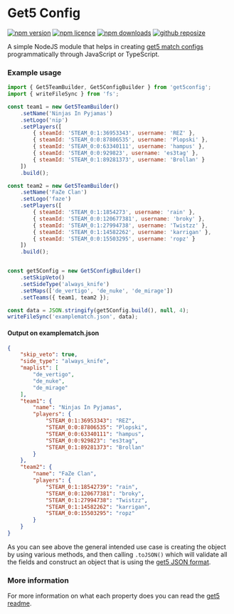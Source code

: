 # Get5 Config

<a href="https://www.npmjs.com/package/get5config"><img src="https://img.shields.io/npm/v/get5config.svg?maxAge=3600" alt="npm version" /></a>
<a href="https://www.npmjs.com/package/get5config"><img src="https://img.shields.io/npm/l/get5config.svg?maxAge=3600" alt="npm licence" /></a>
<a href="https://www.npmjs.com/package/get5config"><img src="https://img.shields.io/npm/dt/get5config.svg?maxAge=3600" alt="npm downloads" /></a>
<a href="https://github.com/GekasD/get5config"><img src="https://img.shields.io/github/repo-size/GekasD/get5config.svg?maxAge=3600" alt="github reposize" /></a>

A simple NodeJS module that helps in creating [get5 match configs](https://github.com/splewis/get5#match-schema) programmatically through JavaScript or TypeScript.

### Example usage

```js
import { Get5TeamBuilder, Get5ConfigBuilder } from 'get5config';
import { writeFileSync } from 'fs';

const team1 = new Get5TeamBuilder()
	.setName('Ninjas In Pyjamas')
	.setLogo('nip')
	.setPlayers([
		{ steamId: 'STEAM_0:1:36953343', username: 'REZ' },
		{ steamId: 'STEAM_0:0:87806535', username: 'Plopski' },
		{ steamId: 'STEAM_0:0:63340111', username: 'hampus' },
		{ steamId: 'STEAM_0:0:929823', username: 'es3tag' },
		{ steamId: 'STEAM_0:1:89281373', username: 'Brollan' }
	])
	.build();

const team2 = new Get5TeamBuilder()
	.setName('FaZe Clan')
	.setLogo('faze')
	.setPlayers([
		{ steamId: 'STEAM_0:1:1854273', username: 'rain' },
		{ steamId: 'STEAM_0:0:120677381', username: 'broky' },
		{ steamId: 'STEAM_0:1:27994738', username: 'Twistzz' },
		{ steamId: 'STEAM_0:1:14582262', username: 'karrigan' },
		{ steamId: 'STEAM_0:0:15503295', username: 'ropz' }
	])
	.build();


const get5Config = new Get5ConfigBuilder()
	.setSkipVeto()
	.setSideType('always_knife')
	.setMaps(['de_vertigo', 'de_nuke', 'de_mirage'])
	.setTeams({ team1, team2 });

const data = JSON.stringify(get5Config.build(), null, 4);
writeFileSync('examplematch.json', data);
```

#### Output on examplematch.json

```json
{
    "skip_veto": true,
    "side_type": "always_knife",
    "maplist": [
        "de_vertigo",
        "de_nuke",
        "de_mirage"
    ],
    "team1": {
        "name": "Ninjas In Pyjamas",
        "players": {
            "STEAM_0:1:36953343": "REZ",
            "STEAM_0:0:87806535": "Plopski",
            "STEAM_0:0:63340111": "hampus",
            "STEAM_0:0:929823": "es3tag",
            "STEAM_0:1:89281373": "Brollan"
        }
    },
    "team2": {
        "name": "FaZe Clan",
        "players": {
            "STEAM_0:1:18542739": "rain",
            "STEAM_0:0:120677381": "broky",
            "STEAM_0:1:27994738": "Twistzz",
            "STEAM_0:1:14582262": "karrigan",
            "STEAM_0:0:15503295": "ropz"
        }
    }
}
```

As you can see above the general intended use case is creating the object by using various methods, and then calling `.toJSON()` which will validate all the fields and construct an object that is using the [get5 JSON format](https://github.com/splewis/get5/blob/master/configs/get5/example_match.json).

### More information
For more information on what each property does you can read the [get5 readme](https://github.com/splewis/get5#match-schema).